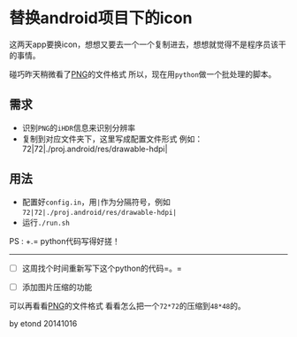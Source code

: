替换android项目下的icon
=======================

这两天app要换icon，想想又要去一个一个复制进去，想想就觉得不是程序员该干的事情。

碰巧昨天稍微看了[PNG](http://blog.csdn.net/bisword/article/details/2777121)的文件格式
所以，现在用`python`做一个批处理的脚本。

## 需求

* 识别`PNG`的`iHDR`信息来识别分辨率
* 复制到对应文件夹下，这里写成配置文件形式
    例如：72|72|./proj.android/res/drawable-hdpi|

## 用法

* 配置好`config.in`，用`|`作为分隔符号，例如`72|72|./proj.android/res/drawable-hdpi|`
* 运行`./run.sh`


PS : +.= python代码写得好搓！

----------------------------------------------

- [ ] 这周找个时间重新写下这个python的代码=。=

- [ ] 添加图片压缩的功能 

可以再看看[PNG](http://blog.csdn.net/bisword/article/details/2777121)的文件格式
看看怎么把一个`72*72`的压缩到`48*48`的。

by etond 20141016


